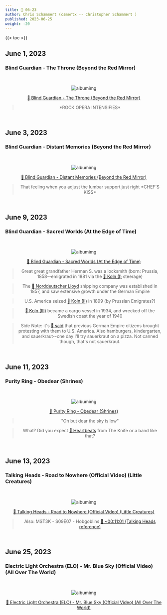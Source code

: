 ```yaml
---
title: 🎸 06-23
author: Chris Schammert (csmertx -- Christopher Schammert )
published: 2023-06-25
weight: -20
---
```


<!-- The content of this website was written by Christopher Schammert aka Chris Schammert -->

<!--more-->

{{< toc >}}

## June 1, 2023
### Blind Guardian - The Throne (Beyond the Red Mirror)

<br />
<div style="text-align: center;">

![albumimg](/Blog/music/images/blind_guardian_beyond_the_red_mirror.jpg "Blind Guardian - Beyond the Red Mirror - Album Cover")
<br />

[🔗 Blind Guardian - The Throne (Beyond the Red Mirror)](https://www.youtube.com/watch?v=4uK5J0zTErQ "YouTube | Blind Guardian - The Throne (Beyond the Red Mirror)")
> \*ROCK OPERA INTENSIFIES\*
</div>
<br />

## June 3, 2023
### Blind Guardian - Distant Memories (Beyond the Red Mirror)

<br />
<div style="text-align: center;">

![albumimg](/Blog/music/images/blind_guardian_beyond_the_red_mirror.jpg "Blind Guardian - Beyond the Red Mirror - Album Cover")
<br />

[🔗 Blind Guardian - Distant Memories (Beyond the Red Mirror)](https://www.youtube.com/watch?v=ZzgXdbF2O3Y "YouTube | Blind Guardian - Distant Memories (Beyond the Red Mirror)")
> That feeling when you adjust the lumbar support just right \*CHEF'S KISS\*
</div>
<br />

## June 9, 2023
### Blind Guardian - Sacred Worlds (At the Edge of Time)

<br />
<div style="text-align: center;">

![albumimg](/Blog/music/images/at_the_edge_of_time.jpg "Blind Guardian - At the Edge of Time - Album Cover")
<br />

[🔗 Blind Guardian - Sacred Worlds (At the Edge of Time)](https://www.youtube.com/watch?v=e6Y2qGK--NI "YouTube | Blind Guardian - Sacred Worlds (At the Edge of Time)")

> Great great grandfather Herman S. was a locksmith (born: Prussia, 1858--emigrated in 1881 via the [🔗 Koln (I)](https://en.wikipedia.org/wiki/Norddeutscher_Lloyd "Wikipedia | Norddeutscher Lloyd") steerage)

> The [🔗 Norddeutscher Lloyd](https://en.wikipedia.org/wiki/Norddeutscher_Lloyd "Wikipedia | Nordeutscher Lloyd") shipping company was established in 1857, and saw extensive growth under the German Empire

> U.S. America seized [🔗 Koln (II)](https://en.wikipedia.org/wiki/Norddeutscher_Lloyd "Wikipedia | Nordeutscher Lloyd") in 1899 (by Prussian Emigrates?)

> [🔗 Koln (III)](https://en.wikipedia.org/wiki/Norddeutscher_Lloyd "Wikipedia | Nordeutscher Lloyd") became a cargo vessel in 1934, and wrecked off the Swedish coast the year of 1940

> Side Note: it's [🔗 said](https://www.familysearch.org/rootstech/session/causes-and-circumstances-of-mass-migration-from-hamburg-and-bremen "Familysearch.org / Causes and circumstances of mass migration from Hamburg and Bremen (Southern Prussians too)") that previous German Empire citizens brought protesting with them to U.S. America. Also hamburgers, kindergarten, and sauerkraut--one day I'll try sauerkraut on a pizza. Not canned though, that's not sauerkraut.

</div>
<br />

## June 11, 2023
### Purity Ring - Obedear (Shrines)

<br />
<div style="text-align: center;">

![albumimg](/Blog/music/images/purity_ring_shrines.jpg "Purity Ring - Shrines - Album Cover")
<br />

[🔗 Purity Ring - Obedear (Shrines)](https://www.youtube.com/watch?v=ETbGpGJNVLM "YouTube | Purity Ring - Obedear (Shrines)")

> "Oh but dear the sky is low"

> What? Did you expect [🔗 Heartbeats](https://www.youtube.com/watch?v=pPD8Ja64mRU "YouTube | The Knife - Heartbeats (Official Video) (Heartbeats)") from The Knife or a band like that?
</div>
<br />

## June 13, 2023
### Talking Heads - Road to Nowhere (Official Video) (Little Creatures)

<br />
<div style="text-align: center;">

![albumimg](/Blog/music/images/talking_heads_little_creatures.jpg "Talking Heads - Little Creatures - Album Cover")
<br />

[🔗 Talking Heads - Road to Nowhere (Official Video) (Little Creatures)](https://www.youtube.com/watch?v=LQiOA7euaYA "YouTube | Talking Heads - Road to Nowhere (Official Video) (Little Creatures)")
> Also: MST3K - S09E07 - Hobgoblins [🔗 ~00:11:01 (Talking Heads reference)](https://youtu.be/Mn36h2r4efo?t=661 "YouTube | Mystery Science Theater 3000 - S09E07 - Hobgoblins @ ~11 minutes")

</div>
<br />

## June 25, 2023
### Electric Light Orchestra (ELO) - Mr. Blue Sky (Official Video) (All Over The World)

<br />
<div style="text-align: center;">

![albumimg](/Blog/music/images/electric_light_orchestra_all_over_the_world.jpg "Electric Light Orchestra (ELO) - All Over The World - Album Cover")
<br />

[🔗 Electric Light Orchestra (ELO) - Mr. Blue Sky (Official Video) (All Over The World)](https://www.youtube.com/watch?v=aQUlA8Hcv4s "YouTube | Electric Light Orchestra (ELO) - Mr. Blue Sky (Official Video) (All Over The World)")

</div>
<br />